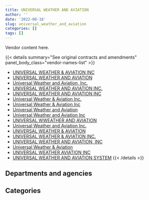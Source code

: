 ```yaml
---
title: UNIVERSAL WEATHER AND AVIATION
author: ''
date: '2022-08-18'
slug: universal_weather_and_aviation
categories: []
tags: []
---
```


<script src="/rmarkdown-libs/htmlwidgets/htmlwidgets.js"></script>
<link href="/rmarkdown-libs/datatables-css/datatables-crosstalk.css" rel="stylesheet" />
<script src="/rmarkdown-libs/datatables-binding/datatables.js"></script>
<script src="/rmarkdown-libs/jquery/jquery-3.6.0.min.js"></script>
<link href="/rmarkdown-libs/dt-core-bootstrap/css/dataTables.bootstrap.min.css" rel="stylesheet" />
<link href="/rmarkdown-libs/dt-core-bootstrap/css/dataTables.bootstrap.extra.css" rel="stylesheet" />
<script src="/rmarkdown-libs/dt-core-bootstrap/js/jquery.dataTables.min.js"></script>
<script src="/rmarkdown-libs/dt-core-bootstrap/js/dataTables.bootstrap.min.js"></script>
<link href="/rmarkdown-libs/crosstalk/css/crosstalk.min.css" rel="stylesheet" />
<script src="/rmarkdown-libs/crosstalk/js/crosstalk.min.js"></script>
<script src="/rmarkdown-libs/htmlwidgets/htmlwidgets.js"></script>
<link href="/rmarkdown-libs/datatables-css/datatables-crosstalk.css" rel="stylesheet" />
<script src="/rmarkdown-libs/datatables-binding/datatables.js"></script>
<script src="/rmarkdown-libs/jquery/jquery-3.6.0.min.js"></script>
<link href="/rmarkdown-libs/dt-core-bootstrap/css/dataTables.bootstrap.min.css" rel="stylesheet" />
<link href="/rmarkdown-libs/dt-core-bootstrap/css/dataTables.bootstrap.extra.css" rel="stylesheet" />
<script src="/rmarkdown-libs/dt-core-bootstrap/js/jquery.dataTables.min.js"></script>
<script src="/rmarkdown-libs/dt-core-bootstrap/js/dataTables.bootstrap.min.js"></script>
<link href="/rmarkdown-libs/crosstalk/css/crosstalk.min.css" rel="stylesheet" />
<script src="/rmarkdown-libs/crosstalk/js/crosstalk.min.js"></script>

Vendor content here.

{{< details summary="See original contracts and amendments" panel_body_class="vendor-names-list" >}}
- [UNIVERSAL WEATHER & AVIATION INC](https://search.open.canada.ca/en/ct/?sort=contract_value_f%20desc&page=1&search_text=%22UNIVERSAL%20WEATHER%20%26%20AVIATION%20INC%22)
- [UNIVERSAL WEATHER AND AVIATION](https://search.open.canada.ca/en/ct/?sort=contract_value_f%20desc&page=1&search_text=%22UNIVERSAL%20WEATHER%20AND%20AVIATION%22)
- [Universal Weather and Aviation, Inc.](https://search.open.canada.ca/en/ct/?sort=contract_value_f%20desc&page=1&search_text=%22Universal%20Weather%20and%20Aviation%2c%20Inc.%22)
- [UNIVERSAL WEATHER AND AVIATION INC.](https://search.open.canada.ca/en/ct/?sort=contract_value_f%20desc&page=1&search_text=%22UNIVERSAL%20WEATHER%20AND%20AVIATION%20INC.%22)
- [UNIVERSAL WEATHER AND AVIATION INC](https://search.open.canada.ca/en/ct/?sort=contract_value_f%20desc&page=1&search_text=%22UNIVERSAL%20WEATHER%20AND%20AVIATION%20INC%22)
- [Universal Weather & Aviation Inc.](https://search.open.canada.ca/en/ct/?sort=contract_value_f%20desc&page=1&search_text=%22Universal%20Weather%20%26%20Aviation%20Inc.%22)
- [Universal Weather & Aviation Inc](https://search.open.canada.ca/en/ct/?sort=contract_value_f%20desc&page=1&search_text=%22Universal%20Weather%20%26%20Aviation%20Inc%22)
- [Universal Weather and Aviation](https://search.open.canada.ca/en/ct/?sort=contract_value_f%20desc&page=1&search_text=%22Universal%20Weather%20and%20Aviation%22)
- [Universal Weather and Aviation Inc](https://search.open.canada.ca/en/ct/?sort=contract_value_f%20desc&page=1&search_text=%22Universal%20Weather%20and%20Aviation%20Inc%22)
- [UNIVERSAL WWEATHER AND AVIATION](https://search.open.canada.ca/en/ct/?sort=contract_value_f%20desc&page=1&search_text=%22UNIVERSAL%20WWEATHER%20AND%20AVIATION%22)
- [Universal Weather and Aviation Inc.](https://search.open.canada.ca/en/ct/?sort=contract_value_f%20desc&page=1&search_text=%22Universal%20Weather%20and%20Aviation%20Inc.%22)
- [UNIVERSAL WEATHER & AVIATION](https://search.open.canada.ca/en/ct/?sort=contract_value_f%20desc&page=1&search_text=%22UNIVERSAL%20WEATHER%20%26%20AVIATION%22)
- [UNIVERSAL WEATHER & AVIATION INC.](https://search.open.canada.ca/en/ct/?sort=contract_value_f%20desc&page=1&search_text=%22UNIVERSAL%20WEATHER%20%26%20AVIATION%20INC.%22)
- [UNIVERSAL WEATHER AND AVIATION, INC](https://search.open.canada.ca/en/ct/?sort=contract_value_f%20desc&page=1&search_text=%22UNIVERSAL%20WEATHER%20AND%20AVIATION%2c%20INC%22)
- [Universal Weather & Aviation](https://search.open.canada.ca/en/ct/?sort=contract_value_f%20desc&page=1&search_text=%22Universal%20Weather%20%26%20Aviation%22)
- [UNIVERSAL WEATHER AVIATION INC](https://search.open.canada.ca/en/ct/?sort=contract_value_f%20desc&page=1&search_text=%22UNIVERSAL%20WEATHER%20AVIATION%20INC%22)
- [UNIVERSAL WEATHER AND AVIATION SYSTEM](https://search.open.canada.ca/en/ct/?sort=contract_value_f%20desc&page=1&search_text=%22UNIVERSAL%20WEATHER%20AND%20AVIATION%20SYSTEM%22)
{{< /details >}}

## Departments and agencies

<div id="htmlwidget-1" style="width:100%;height:auto;" class="datatables html-widget"></div>
<script type="application/json" data-for="htmlwidget-1">{"x":{"style":"bootstrap","filter":"none","vertical":false,"data":[["<a href=\"/departments/dnd-mdn/\">National Defence<\/a>"],[513561.7],[7050797.04]],"container":"<table class=\"table table-striped table-hover row-border order-column display\">\n  <thead>\n    <tr>\n      <th>Department<\/th>\n      <th>2017-2018<\/th>\n      <th>2018-2019<\/th>\n    <\/tr>\n  <\/thead>\n<\/table>","options":{"order":[[2,"desc"]],"pageLength":10,"autoWidth":true,"columnDefs":[{"targets":1,"render":"function(data, type, row, meta) {\n    return type !== 'display' ? data : DTWidget.formatCurrency(data, \"$\", 2, 3, \",\", \".\", true, null);\n  }"},{"targets":2,"render":"function(data, type, row, meta) {\n    return type !== 'display' ? data : DTWidget.formatCurrency(data, \"$\", 2, 3, \",\", \".\", true, null);\n  }"},{"width":"16%","targets":[1,2]},{"className":"dt-right","targets":[1,2]}],"orderClasses":false}},"evals":["options.columnDefs.0.render","options.columnDefs.1.render"],"jsHooks":[]}</script>

## Categories

<div id="htmlwidget-2" style="width:100%;height:auto;" class="datatables html-widget"></div>
<script type="application/json" data-for="htmlwidget-2">{"x":{"style":"bootstrap","filter":"none","vertical":false,"data":[["<a href=\"/categories/11_defence/\">Defence<\/a>"],[513561.7],[7050797.04]],"container":"<table class=\"table table-striped table-hover row-border order-column display\">\n  <thead>\n    <tr>\n      <th>Category<\/th>\n      <th>2017-2018<\/th>\n      <th>2018-2019<\/th>\n    <\/tr>\n  <\/thead>\n<\/table>","options":{"order":[[2,"desc"]],"dom":"t","pageLength":30,"autoWidth":true,"columnDefs":[{"targets":1,"render":"function(data, type, row, meta) {\n    return type !== 'display' ? data : DTWidget.formatCurrency(data, \"$\", 2, 3, \",\", \".\", true, null);\n  }"},{"targets":2,"render":"function(data, type, row, meta) {\n    return type !== 'display' ? data : DTWidget.formatCurrency(data, \"$\", 2, 3, \",\", \".\", true, null);\n  }"},{"width":"16%","targets":[1,2]},{"className":"dt-right","targets":[1,2]}],"orderClasses":false,"lengthMenu":[10,25,30,50,100]}},"evals":["options.columnDefs.0.render","options.columnDefs.1.render"],"jsHooks":[]}</script>
